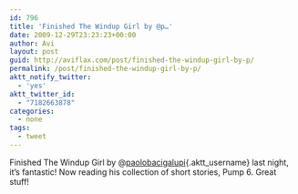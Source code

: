 ```yaml
---
id: 796
title: 'Finished The Windup Girl by @p…'
date: 2009-12-29T23:23:23+00:00
author: Avi
layout: post
guid: http://aviflax.com/post/finished-the-windup-girl-by-p/
permalink: /post/finished-the-windup-girl-by-p/
aktt_notify_twitter:
  - 'yes'
aktt_twitter_id:
  - "7182663878"
categories:
  - none
tags:
  - tweet
---
```

Finished The Windup Girl by @[paolobacigalupi](http://twitter.com/paolobacigalupi){.aktt_username} last night, it&#8217;s fantastic! Now reading his collection of short stories, Pump 6. Great stuff!